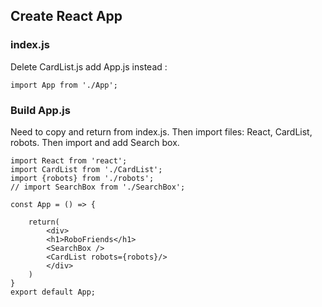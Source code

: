 ## Create React App ##

### index.js ###
Delete  CardList.js add App.js instead : 
```
import App from './App';
```

### Build App.js ###

Need to copy and return <CardList robots={robots}/> from index.js. Then import files: React, CardList, robots. 
Then import and add Search box.

```
import React from 'react';
import CardList from './CardList';
import {robots} from './robots';
// import SearchBox from './SearchBox';

const App = () => {

	return(
		<div>
		<h1>RoboFriends</h1>
		<SearchBox />
		<CardList robots={robots}/>
		</div>
	)
}
export default App;
```
